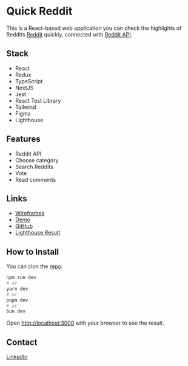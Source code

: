 # Quick Reddit

This is a React-based web application you can check the highlights of Reddits [Reddit](https://www.reddit.com/) quickly, connected with [Reddit API](https://www.reddit.com/dev/api/).

## Stack

- React
- Redux
- TypeScript
- NextJS
- Jest
- React Test Library
- Tailwind
- Figma
- Lighthouse

## Features

- Reddit API
- Choose category
- Search Reddits
- Vote
- Read comments

## Links

- [Wireframes](https://www.figma.com/design/zIQANYhXAmemJGJ90hLyGC/QuickReddit?node-id=1-2&t=RmtW4m94gKsWJ9S3-1)
- [Demo](https://quickreddit.vercel.app/)
- [GitHub](https://github.com/kizuyoko/quickreddit)
- [Lighthouse Result](https://pagespeed.web.dev/analysis/https-quickreddit-vercel-app/gqct0jytuk?form_factor=mobile)

## How to Install

You can clon the [repo](https://github.com/kizuyoko/quickreddit):

```bash
npm run dev
# or
yarn dev
# or
pnpm dev
# or
bun dev
```

Open [http://localhost:3000](http://localhost:3000) with your browser to see the result.

## Contact

[LinkedIn](https://www.linkedin.com/in/kizuyoko/)
